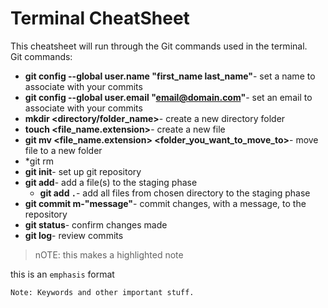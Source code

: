 # Terminal CheatSheet 
This cheatsheet will run through the Git commands used in the terminal.
<br> Git commands: </br>

* **git config --global user.name "first_name last_name"**- set a name to associate with your commits
* **git config --global user.email "email@domain.com"**- set an email to associate with your commits
* **mkdir <directory/folder_name>**- create a new directory folder 
* **touch <file_name.extension>**- create a new file
* **git mv <file_name.extension> <folder_you_want_to_move_to>**- move file to a new folder
* *git rm
* **git init**- set up git repository 
* **git add**- add a file(s) to the staging phase 
  * **git add `.`**- add all files from chosen directory to the staging phase
* **git commit m-"message"**- commit changes, with a message, to the repository
* **git status**- confirm changes made
* **git log**- review commits 


> nOTE: this makes a highlighted note 

this is an `emphasis` format

```
Note: Keywords and other important stuff.

```